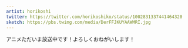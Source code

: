 ```yaml
---
artist: horikoshi
twitter: https://twitter.com/horikoshiko/status/1002831337441464320
sketch: https://pbs.twimg.com/media/DerFFJKUYAAWMRI.jpg
---
```

アニメただいま放送中です！よろしくおねがいします！